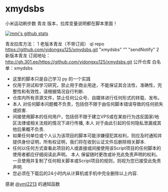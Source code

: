 # xmydsbs
小米运动刷步数 青龙 版本，拉库变量说明都在脚本里面！

[![mmi's github stats](https://github-readme-stats.vercel.app/api?username=miranda0111&show_icons=true)](https://github.com/miranda0111)

青龙拉库方法：
1 老版本青龙（不带订阅）
ql repo https://github.com/yidongxu125/xmydsbs.git "xmydsbs" "" "sendNotify"
2  新版本青龙
订阅地址：http://gh.301.ee/https://github.com/yidongxu125/xmydsbs.git
公开仓库
白名单：xmydsbs

* 这里的脚本只是自己学习 py 的一个实践
* 仅用于测试和学习研究，禁止用于商业用途，不能保证其合法性，准确性，完整性和有效性，请根据情况自行判断.
* 仓库内所有资源文件，禁止任何公众号、自媒体进行任何形式的转载、发布。
* 本人 对任何脚本问题概不负责，包括但不限于由任何脚本错误导致的任何损失或损害.
* 间接使用脚本的任何用户，包括但不限于建立VPS或在某些行为违反国家/地区法律或相关法规的情况下进行传播, 本人 对于由此引起的任何隐私泄漏或其他后果概不负责.
* 如果任何单位或个人认为该项目的脚本可能涉嫌侵犯其权利，则应及时通知并提供身份证明，所有权证明，我们将在收到认证文件后删除相关脚本.
* 任何以任何方式查看此项目的人或直接或间接使用该Script项目的任何脚本的使用者都应仔细阅读此声明。 本人 保留随时更改或补充此免责声明的权利。一旦使用并复制了任何相关脚本或Script项目的规则，则视为您已接受此免责声明.
* 您必须在下载后的24小时内从计算机或手机中完全删除以上内容.

感谢 [@yml2213](https://github.com/yml2213) 的通知函数
